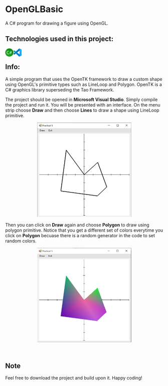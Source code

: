 # OpenGLBasic
A C# program for drawing a figure using OpenGL.

## Technologies used in this project:
<img align="left" alt="C#.js" width="26px" src="https://raw.githubusercontent.com/github/explore/80688e429a7d4ef2fca1e82350fe8e3517d3494d/topics/csharp/csharp.png" />
<img align="left" alt="Visual studio" width="26px" src="https://raw.githubusercontent.com/github/explore/80688e429a7d4ef2fca1e82350fe8e3517d3494d/topics/visual-studio-code/visual-studio-code.png" />

<br />

## Info:
A simple program that uses the OpenTK framework to draw a custom shape using OpenGL's primitive types such as LineLoop and Polygon. OpenTK is a C# graphics library superseding the Tao Framework.

The project should be opened in **Microsoft Visual Studio**. Simply compile the project and run it. You will be presented with an interface. On the menu strip choose **Draw** and then choose **Lines** to draw a shape using LineLoop primitive.

<p align="center">
  <img src="./gitResources/1.PNG" alt="UI" width="300" height="300">
</p>

Then you can click on **Draw** again and choose **Polygon** to draw using polygon primitive. Notice that you get a different set of colors everytime you click on **Polygon** becuase there is a random generator in the code to set random colors.

<p align="center">
  <img src="./gitResources/2.PNG" alt="UI" width="300" height="300">
</p>

<br />

## Note

Feel free to download the project and build upon it. Happy coding!
